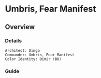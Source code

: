 # Umbris, Fear Manifest
## Overview
### Details
```
Architect: Dingo
Commander: Umbris, Fear Manifest
Color Identity: Dimir (BU)
```

### Guide
